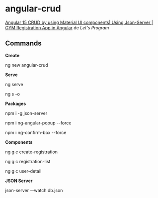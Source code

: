 # angular-crud

[Angular 15 CRUD by using Material UI components| Using Json-Server | GYM Registration App in Angular](https://www.youtube.com/watch?v=PdLpeXd5plc) de *Let's Program*

## Commands

**Create**

ng new angular-crud

**Serve**

ng serve

ng s -o

**Packages**

npm i -g json-server

npm i ng-angular-popup --force

npm i ng-confirm-box --force

**Components**

ng g c create-registration

ng g c registration-list

ng g c user-detail

**JSON Server**

json-server --watch db.json